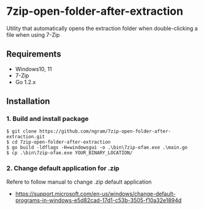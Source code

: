 # 7zip-open-folder-after-extraction

Utility that automatically opens the extraction folder when double-clicking a file when using 7-Zip

## Requirements

* Windows10, 11
* 7-Zip
* Go 1.2.x

## Installation

### 1. Build and install package

```console
$ git clone https://github.com/ngram/7zip-open-folder-after-extraction.git
$ cd 7zip-open-folder-after-extraction
$ go build -ldflags -H=windowsgui -o .\bin\7zip-ofae.exe .\main.go
$ cp .\bin\7zip-ofae.exe YOUR_BINARY_LOCATION/
```

### 2. Change default application for .zip

Refere to follow manual to change .zip default application

* https://support.microsoft.com/en-us/windows/change-default-programs-in-windows-e5d82cad-17d1-c53b-3505-f10a32e1894d